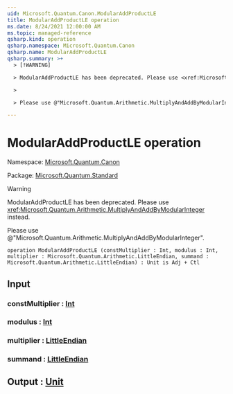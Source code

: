 ```yaml
---
uid: Microsoft.Quantum.Canon.ModularAddProductLE
title: ModularAddProductLE operation
ms.date: 8/24/2021 12:00:00 AM
ms.topic: managed-reference
qsharp.kind: operation
qsharp.namespace: Microsoft.Quantum.Canon
qsharp.name: ModularAddProductLE
qsharp.summary: >+
  > [!WARNING]

  > ModularAddProductLE has been deprecated. Please use <xref:Microsoft.Quantum.Arithmetic.MultiplyAndAddByModularInteger> instead.

  >

  > Please use @"Microsoft.Quantum.Arithmetic.MultiplyAndAddByModularInteger".

---
```


# ModularAddProductLE operation

Namespace: [Microsoft.Quantum.Canon](xref:Microsoft.Quantum.Canon)

Package: [Microsoft.Quantum.Standard](https://nuget.org/packages/Microsoft.Quantum.Standard)


> [!WARNING]
> ModularAddProductLE has been deprecated. Please use <xref:Microsoft.Quantum.Arithmetic.MultiplyAndAddByModularInteger> instead.
>
> Please use @"Microsoft.Quantum.Arithmetic.MultiplyAndAddByModularInteger".



```qsharp
operation ModularAddProductLE (constMultiplier : Int, modulus : Int, multiplier : Microsoft.Quantum.Arithmetic.LittleEndian, summand : Microsoft.Quantum.Arithmetic.LittleEndian) : Unit is Adj + Ctl
```


## Input

### constMultiplier : [Int](xref:microsoft.quantum.qsharp.valueliterals#int-literals)




### modulus : [Int](xref:microsoft.quantum.qsharp.valueliterals#int-literals)




### multiplier : [LittleEndian](xref:Microsoft.Quantum.Arithmetic.LittleEndian)




### summand : [LittleEndian](xref:Microsoft.Quantum.Arithmetic.LittleEndian)





## Output : [Unit](xref:microsoft.quantum.qsharp.valueliterals#unit-literal)


